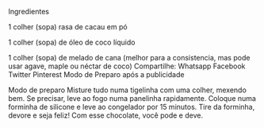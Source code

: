Ingredientes

1 colher (sopa) rasa de cacau em pó

1 colher (sopa) de óleo de coco líquido

1 colher (sopa) de melado de cana (melhor para a consistencia, mas pode usar agave, maple ou néctar de coco)
Compartilhe: Whatsapp Facebook Twitter Pinterest
Modo de Preparo após a publicidade

Modo de preparo
Misture tudo numa tigelinha com uma colher, mexendo bem. Se precisar, leve ao fogo numa panelinha rapidamente.
Coloque numa forminha de silicone e leve ao congelador por 15 minutos.
Tire da forminha, devore e seja feliz! Com esse chocolate, você pode e deve.
